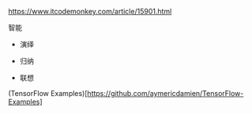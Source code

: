
https://www.itcodemonkey.com/article/15901.html

智能
* 演绎

* 归纳

* 联想


(TensorFlow Examples)[https://github.com/aymericdamien/TensorFlow-Examples]

